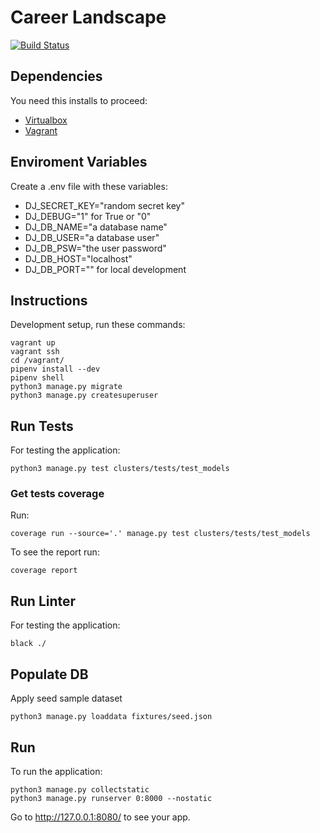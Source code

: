 # Career Landscape

[![Build Status](https://travis-ci.com/xpeppers/career-landscape.svg?branch=master)](https://travis-ci.com/xpeppers/career-landscape)

## Dependencies

You need this installs to proceed:

- [Virtualbox](https://www.virtualbox.org/)
- [Vagrant](https://www.vagrantup.com/)

## Enviroment Variables

Create a .env file with these variables:

- DJ_SECRET_KEY="random secret key"
- DJ_DEBUG="1" for True or "0"
- DJ_DB_NAME="a database name"
- DJ_DB_USER="a database user"
- DJ_DB_PSW="the user password"
- DJ_DB_HOST="localhost"
- DJ_DB_PORT="" for local development

## Instructions

Development setup, run these commands:

```blank
vagrant up
vagrant ssh
cd /vagrant/
pipenv install --dev
pipenv shell
python3 manage.py migrate
python3 manage.py createsuperuser
```

## Run Tests

For testing the application:

```blank
python3 manage.py test clusters/tests/test_models
```

### Get tests coverage

Run:

```blank
coverage run --source='.' manage.py test clusters/tests/test_models
```

To see the report run:

```blank
coverage report
```

## Run Linter

For testing the application:

```blank
black ./
```

## Populate DB

Apply seed sample dataset

```blank
python3 manage.py loaddata fixtures/seed.json
```

## Run

To run the application:

```blank
python3 manage.py collectstatic
python3 manage.py runserver 0:8000 --nostatic
```

Go to http://127.0.0.1:8080/ to see your app.
